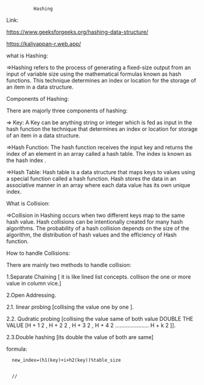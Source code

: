               Hashing 


Link:

https://www.geeksforgeeks.org/hashing-data-structure/

https://kaliyappan-r.web.app/

what is Hashing:


=>Hashing refers to the process of generating a fixed-size output from an input of variable size using the mathematical formulas known as hash functions. This technique determines an index or location for the storage of an item in a data structure.



Components of Hashing:


There are majorly three components of hashing:

=> Key: A Key can be anything string or integer which is fed as input in the hash function the technique that determines an index or location for storage of an item in a data structure.

=>Hash Function: The hash function receives the input key and returns the index of an element in an array called a hash table. The index is known as the hash index .

=>Hash Table: Hash table is a data structure that maps keys to values using a special function called a hash function. Hash stores the data in an associative manner in an array where each data value has its own unique index.



What is Collision:

=>Collision in Hashing occurs when two different keys map to the same hash value. Hash collisions can be intentionally created for many hash algorithms. The probability of a hash collision depends on the size of the algorithm, the distribution of hash values and the efficiency of Hash function.

How to handle Collisions:

There are mainly two methods to handle collision:

1.Separate Chaining [ it is like lined list concepts. collison the one or more value in column vice.]

2.Open Addressing.

  2.1. linear probing [collising the value one by one ].

  2.2. Qudratic probing [collising the value same of both value DOUBLE THE VALUE [H  + 1  2  ,  H  + 2  2  ,  H  + 3  2  ,  H  + 4  2  ………………….  H  + k  2 ]].

  2.3.Double hashing [its double the value of both are same]


   formula:

      new_index=(h1(key)+i×h2(key))%table_size


      //